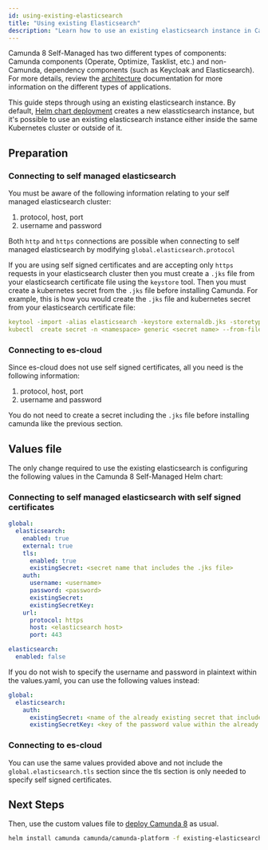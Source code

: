 ```yaml
---
id: using-existing-elasticsearch
title: "Using existing Elasticsearch"
description: "Learn how to use an existing elasticsearch instance in Camunda 8 Self-Managed deployment."
---
```


Camunda 8 Self-Managed has two different types of components: Camunda components (Operate, Optimize, Tasklist, etc.) and non-Camunda, dependency components (such as Keycloak and Elasticsearch). For more details, review the [architecture](../../../platform-architecture/overview.md) documentation for more information on the different types of applications.

This guide steps through using an existing elasticsearch instance. By default, [Helm chart deployment](../deploy.md) creates a new elassticsearch instance, but it's possible to use an existing elasticsearch instance either inside the same Kubernetes cluster or outside of it.

## Preparation

### Connecting to self managed elasticsearch

<!-- You must be aware of the username and password needed to connect to your Elasticsearch cluster. -->
<!-- You must be aware of the hostname of the elasticsearch cluster. -->

You must be aware of the following information relating to your self managed elasticsearch cluster:

1. protocol, host, port
2. username and password

Both `http` and `https` connections are possible when connecting to self managed elasticsearch by modifying `global.elasticsearch.protocol`

If you are using self signed certificates and are accepting only `https` requests in your elasticsearch cluster then you must create a `.jks` file from your elasticsearch certificate file using the `keystore` tool. Then you must create a kubernetes secret from the `.jks` file before installing Camunda. For example, this is how you would create the `.jks` file and kubernetes secret from your elasticsearch certificate file:

```yaml
keytool -import -alias elasticsearch -keystore externaldb.jks -storetype jks -file <name of elasticsearch crt file> -storepass changeit -noprompt
kubectl  create secret -n <namespace> generic <secret name> --from-file=externaldb.jks
```

### Connecting to es-cloud

Since es-cloud does not use self signed certificates, all you need is the following information:

1. protocol, host, port
2. username and password

You do not need to create a secret including the `.jks` file before installing camunda like the previous section.

## Values file

The only change required to use the existing elasticsearch is configuring the following values in the Camunda 8 Self-Managed Helm chart:

### Connecting to self managed elasticsearch with self signed certificates

```yaml
global:
  elasticsearch:
    enabled: true
    external: true
    tls:
      enabled: true
      existingSecret: <secret name that includes the .jks file>
    auth:
      username: <username>
      password: <password>
      existingSecret:
      existingSecretKey:
    url:
      protocol: https
      host: <elasticsearch host>
      port: 443

elasticsearch:
  enabled: false
```

If you do not wish to specify the username and password in plaintext within the values.yaml, you can use the following values instead:

```yaml
global:
  elasticsearch:
    auth:
      existingSecret: <name of the already existing secret that includes the password>
      existingSecretKey: <key of the password value within the already existing secret>
```

### Connecting to es-cloud

You can use the same values provided above and not include the `global.elasticsearch.tls` section since the tls section is only needed to specify self signed certificates.

## Next Steps

Then, use the custom values file to [deploy Camunda 8](../deploy.md) as usual.

```sh
helm install camunda camunda/camunda-platform -f existing-elasticsearch-values.yaml
```
